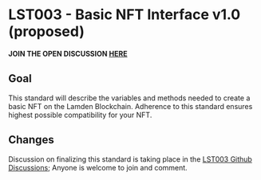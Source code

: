 # LST003 - Basic NFT Interface v1.0 (proposed)

**JOIN THE OPEN DISCUSSION [HERE](https://github.com/Lamden-Standards/LST003/discussions/1)**

## Goal
This standard will describe the variables and methods needed to create a basic NFT on the Lamden Blockchain.  Adherence to this standard ensures highest possible compatibility for your NFT.

## Changes
Discussion on finalizing this standard is taking place in the [LST003 Github Discussions](https://github.com/Lamden-Standards/LST003/discussions/1); Anyone is welcome to join and comment. 
